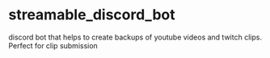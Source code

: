 # streamable_discord_bot
discord bot that helps to create backups of youtube videos and twitch clips. Perfect for clip submission
